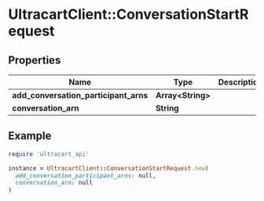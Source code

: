 # UltracartClient::ConversationStartRequest

## Properties

| Name | Type | Description | Notes |
| ---- | ---- | ----------- | ----- |
| **add_conversation_participant_arns** | **Array&lt;String&gt;** |  | [optional] |
| **conversation_arn** | **String** |  | [optional] |

## Example

```ruby
require 'ultracart_api'

instance = UltracartClient::ConversationStartRequest.new(
  add_conversation_participant_arns: null,
  conversation_arn: null
)
```

